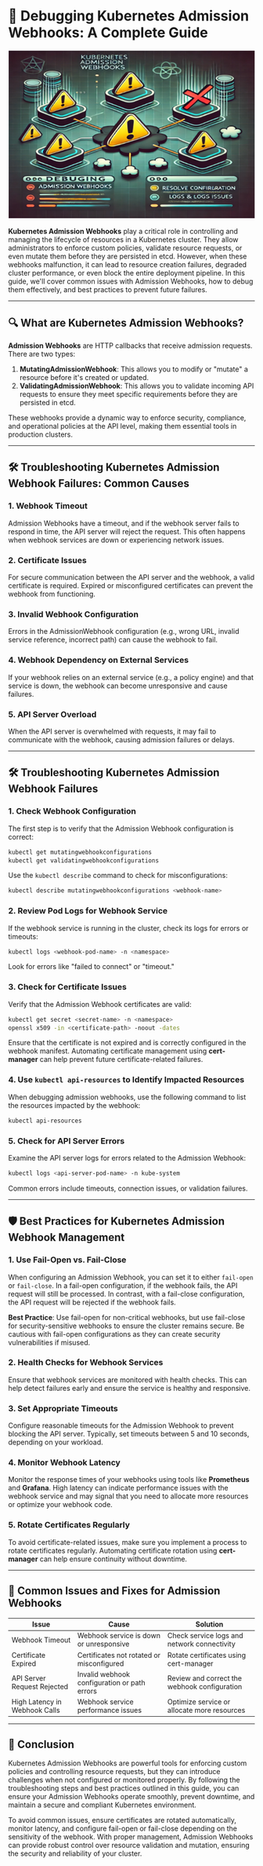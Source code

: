 
# 🚨 **Debugging Kubernetes Admission Webhooks: A Complete Guide**

![Kubernetes Admission Webhooks](https://github.com/AlertMend/AlertMend.io/blob/main/blogs/images/admission_webhook_debugging.png?raw=true)

**Kubernetes Admission Webhooks** play a critical role in controlling and managing the lifecycle of resources in a Kubernetes cluster. They allow administrators to enforce custom policies, validate resource requests, or even mutate them before they are persisted in etcd. However, when these webhooks malfunction, it can lead to resource creation failures, degraded cluster performance, or even block the entire deployment pipeline. In this guide, we'll cover common issues with Admission Webhooks, how to debug them effectively, and best practices to prevent future failures.

---

## 🔍 **What are Kubernetes Admission Webhooks?**

**Admission Webhooks** are HTTP callbacks that receive admission requests. There are two types:
1. **MutatingAdmissionWebhook**: This allows you to modify or "mutate" a resource before it's created or updated.
2. **ValidatingAdmissionWebhook**: This allows you to validate incoming API requests to ensure they meet specific requirements before they are persisted in etcd.

These webhooks provide a dynamic way to enforce security, compliance, and operational policies at the API level, making them essential tools in production clusters.

---

## 🛠️ **Troubleshooting Kubernetes Admission Webhook Failures: Common Causes**

### 1. **Webhook Timeout**
Admission Webhooks have a timeout, and if the webhook server fails to respond in time, the API server will reject the request. This often happens when webhook services are down or experiencing network issues.

### 2. **Certificate Issues**
For secure communication between the API server and the webhook, a valid certificate is required. Expired or misconfigured certificates can prevent the webhook from functioning.

### 3. **Invalid Webhook Configuration**
Errors in the AdmissionWebhook configuration (e.g., wrong URL, invalid service reference, incorrect path) can cause the webhook to fail.

### 4. **Webhook Dependency on External Services**
If your webhook relies on an external service (e.g., a policy engine) and that service is down, the webhook can become unresponsive and cause failures.

### 5. **API Server Overload**
When the API server is overwhelmed with requests, it may fail to communicate with the webhook, causing admission failures or delays.

---

## 🛠️ **Troubleshooting Kubernetes Admission Webhook Failures**

### 1. **Check Webhook Configuration**
The first step is to verify that the Admission Webhook configuration is correct:
```bash
kubectl get mutatingwebhookconfigurations
kubectl get validatingwebhookconfigurations
```
Use the `kubectl describe` command to check for misconfigurations:
```bash
kubectl describe mutatingwebhookconfigurations <webhook-name>
```

### 2. **Review Pod Logs for Webhook Service**
If the webhook service is running in the cluster, check its logs for errors or timeouts:
```bash
kubectl logs <webhook-pod-name> -n <namespace>
```
Look for errors like "failed to connect" or "timeout."

### 3. **Check for Certificate Issues**
Verify that the Admission Webhook certificates are valid:
```bash
kubectl get secret <secret-name> -n <namespace>
openssl x509 -in <certificate-path> -noout -dates
```
Ensure that the certificate is not expired and is correctly configured in the webhook manifest. Automating certificate management using **cert-manager** can help prevent future certificate-related failures.

### 4. **Use `kubectl api-resources` to Identify Impacted Resources**
When debugging admission webhooks, use the following command to list the resources impacted by the webhook:
```bash
kubectl api-resources
```

### 5. **Check for API Server Errors**
Examine the API server logs for errors related to the Admission Webhook:
```bash
kubectl logs <api-server-pod-name> -n kube-system
```
Common errors include timeouts, connection issues, or validation failures.

---

## 🛡️ **Best Practices for Kubernetes Admission Webhook Management**

### 1. **Use Fail-Open vs. Fail-Close**
When configuring an Admission Webhook, you can set it to either `fail-open` or `fail-close`. In a fail-open configuration, if the webhook fails, the API request will still be processed. In contrast, with a fail-close configuration, the API request will be rejected if the webhook fails.

**Best Practice**: Use fail-open for non-critical webhooks, but use fail-close for security-sensitive webhooks to ensure the cluster remains secure. Be cautious with fail-open configurations as they can create security vulnerabilities if misused.

### 2. **Health Checks for Webhook Services**
Ensure that webhook services are monitored with health checks. This can help detect failures early and ensure the service is healthy and responsive.

### 3. **Set Appropriate Timeouts**
Configure reasonable timeouts for the Admission Webhook to prevent blocking the API server. Typically, set timeouts between 5 and 10 seconds, depending on your workload.

### 4. **Monitor Webhook Latency**
Monitor the response times of your webhooks using tools like **Prometheus** and **Grafana**. High latency can indicate performance issues with the webhook service and may signal that you need to allocate more resources or optimize your webhook code.

### 5. **Rotate Certificates Regularly**
To avoid certificate-related issues, make sure you implement a process to rotate certificates regularly. Automating certificate rotation using **cert-manager** can help ensure continuity without downtime.

---

## 🔄 **Common Issues and Fixes for Admission Webhooks**

| **Issue**                    | **Cause**                                     | **Solution** |
|------------------------------|-----------------------------------------------|--------------|
| Webhook Timeout               | Webhook service is down or unresponsive       | Check service logs and network connectivity |
| Certificate Expired           | Certificates not rotated or misconfigured     | Rotate certificates using cert-manager |
| API Server Request Rejected   | Invalid webhook configuration or path errors | Review and correct the webhook configuration |
| High Latency in Webhook Calls | Webhook service performance issues            | Optimize service or allocate more resources |

---

## 🚀 **Conclusion**

Kubernetes Admission Webhooks are powerful tools for enforcing custom policies and controlling resource requests, but they can introduce challenges when not configured or monitored properly. By following the troubleshooting steps and best practices outlined in this guide, you can ensure your Admission Webhooks operate smoothly, prevent downtime, and maintain a secure and compliant Kubernetes environment.

To avoid common issues, ensure certificates are rotated automatically, monitor latency, and configure fail-open or fail-close depending on the sensitivity of the webhook. With proper management, Admission Webhooks can provide robust control over resource validation and mutation, ensuring the security and reliability of your cluster.
